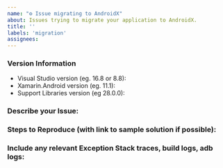 ```yaml
---
name: "⚙ Issue migrating to AndroidX"
about: Issues trying to migrate your application to AndroidX.
title: ''
labels: 'migration'
assignees: 
---
```


### Version Information

- Visual Studio version (eg. 16.8 or 8.8): 
- Xamarin.Android version (eg. 11.1): 
- Support Libraries version (eg 28.0.0): 


### Describe your Issue:



### Steps to Reproduce (with link to sample solution if possible):



### Include any relevant Exception Stack traces, build logs, adb logs: